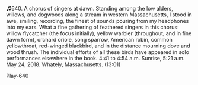 ♫640. A chorus of singers at dawn. Standing among the low alders,
willows, and dogwoods along a stream in western Massachusetts, I stood
in awe, smiling, recording, the finest of sounds pouring from my
headphones into my ears. What a fine gathering of feathered singers in
this chorus: willow flycatcher (the focus initially), yellow warbler
(throughout, and in fine dawn form), orchard oriole, song sparrow,
American robin, common yellowthroat, red-winged blackbird, and in the
distance mourning dove and wood thrush. The individual efforts of all
these birds have appeared in solo performances elsewhere in the book.
4:41 to 4:54 a.m. Sunrise, 5:21 a.m. May 24,
2018. Whately, Massachusetts. (13:01)

Play-640
